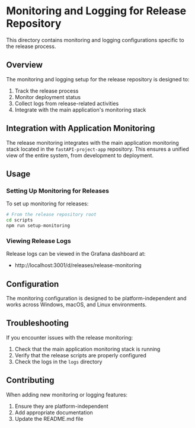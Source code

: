 # Monitoring and Logging for Release Repository

This directory contains monitoring and logging configurations specific to the release process.

## Overview

The monitoring and logging setup for the release repository is designed to:

1. Track the release process
2. Monitor deployment status
3. Collect logs from release-related activities
4. Integrate with the main application's monitoring stack

## Integration with Application Monitoring

The release monitoring integrates with the main application monitoring stack located in the `fastAPI-project-app` repository. This ensures a unified view of the entire system, from development to deployment.

## Usage

### Setting Up Monitoring for Releases

To set up monitoring for releases:

```bash
# From the release repository root
cd scripts
npm run setup-monitoring
```

### Viewing Release Logs

Release logs can be viewed in the Grafana dashboard at:
- http://localhost:3001/d/releases/release-monitoring

## Configuration

The monitoring configuration is designed to be platform-independent and works across Windows, macOS, and Linux environments.

## Troubleshooting

If you encounter issues with the release monitoring:

1. Check that the main application monitoring stack is running
2. Verify that the release scripts are properly configured
3. Check the logs in the `logs` directory

## Contributing

When adding new monitoring or logging features:

1. Ensure they are platform-independent
2. Add appropriate documentation
3. Update the README.md file
